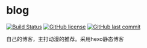 # blog
[![Build Status](https://www.travis-ci.org/EmptyChan/blog.svg?branch=master)](https://www.travis-ci.org/EmptyChan/blog)
[![GitHub license](https://img.shields.io/github/license/EmptyChan/blog.svg)](https://github.com/EmptyChan/blog/blob/master/LICENSE)
[![GitHub last commit](https://img.shields.io/github/last-commit/jerverless/jerverless.svg)](https://github.com/EmptyChan/blog/commits/master)

自己的博客，主打动漫的推荐。采用hexo静态博客

